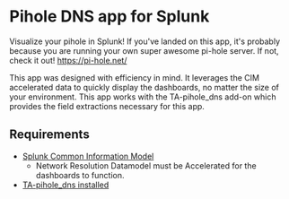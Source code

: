 # Pihole DNS app for Splunk
Visualize your pihole in Splunk! If you've landed on this app, it's probably because you are running your own super awesome pi-hole server. If not, check it out! https://pi-hole.net/

This app was designed with efficiency in mind. It leverages the CIM accelerated data to quickly display the dashboards, no matter the size of your environment. This app works with the TA-pihole_dns add-on which provides the field extractions necessary for this app.  

## Requirements
- [Splunk Common Information Model](https://splunkbase.splunk.com/app/1621/)
  - Network Resolution Datamodel must be Accelerated for the dashboards to function.
- [TA-pihole_dns installed](https://github.com/ZachChristensen28/TA-pihole_dns)
